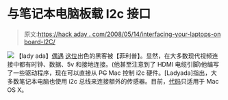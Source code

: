 # 与笔记本电脑板载 I2c 接口

> 原文:[https://hack aday . com/2008/05/14/interfacing-your-laptops-on board-I2C/](https://hackaday.com/2008/05/14/interfacing-your-laptops-onboard-i2c/)

![](../Images/1b131d66d6addf5731ba8f9fd888e7e0.png)
【lady ada】[偶遇](http://www.ladyada.net/rant/2008/05/microcontroller-less-i2c-adapter/) [这位](http://www.paintyourdragon.com/uc/i2c/index.html)出色的黑客被【菲利普】。显然，在大多数现代视频连接中都有时钟、数据、5v 和接地连接。(他甚至注意到了 HDMI 电缆引脚)他编写了一些驱动程序，现在可以直接从 ~~PC~~ Mac 控制 i2c 硬件。[Ladyada]指出，大多数笔记本电脑也使用 i2c 总线来连接额外的传感器。目前，[代码](http://members.dslextreme.com/users/paintyourdragon/uc/i2c/i2c.tar.gz)只适用于 Mac OS X。